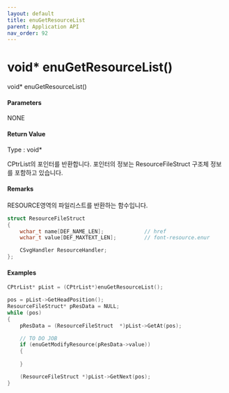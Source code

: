 ```yaml
---
layout: default
title: enuGetResourceList
parent: Application API
nav_order: 92
---
```

# void\* enuGetResourceList\(\)

void\* enuGetResourceList\(\)

#### Parameters

NONE

#### Return Value

Type : void\*

CPtrList의 포인터를 반환합니다. 포인터의 정보는 ResourceFileStruct 구조체 정보를 포함하고 있습니다.

#### Remarks

RESOURCE영역의 파일리스트를 반환하는 함수입니다.

```cpp
struct ResourceFileStruct
{
	wchar_t name[DEF_NAME_LEN];				// href
	wchar_t value[DEF_MAXTEXT_LEN];			// font-resource.enur

	CSvgHandler ResourceHandler;
};
```

#### Examples

```cpp
CPtrList* pList = (CPtrList*)enuGetResourceList();

pos = pList->GetHeadPosition();
ResourceFileStruct* pResData = NULL;
while (pos)
{
	pResData = (ResourceFileStruct  *)pList->GetAt(pos);

	// TO DO JOB
	if (enuGetModifyResource(pResData->value))
	{
		
	}

	(ResourceFileStruct *)pList->GetNext(pos);
}
```



